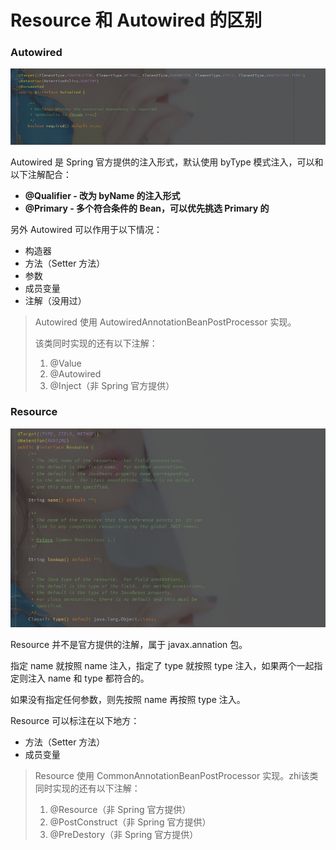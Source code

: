 # Resource 和 Autowired 的区别

### Autowired

![image-20210831152911482](assets/image-20210831152911482.png)

Autowired 是 Spring 官方提供的注入形式，默认使用 byType 模式注入，可以和以下注解配合：

- **@Qualifier - 改为 byName 的注入形式**
- **@Primary - 多个符合条件的 Bean，可以优先挑选 Primary 的**

另外 Autowired 可以作用于以下情况：

- 构造器
- 方法（Setter 方法）
- 参数
- 成员变量
- 注解（没用过）



> Autowired 使用 AutowiredAnnotationBeanPostProcessor 实现。 
>
> 该类同时实现的还有以下注解：
>
> 1. @Value
> 2. @Autowired
> 3. @Inject（非 Spring 官方提供）



### Resource

![image-20210831153445973](assets/image-20210831153445973.png)

Resource 并不是官方提供的注解，属于 javax.annation 包。

指定 name 就按照 name 注入，指定了 type 就按照 type 注入，如果两个一起指定则注入 name 和 type 都符合的。

如果没有指定任何参数，则先按照 name 再按照 type 注入。

Resource 可以标注在以下地方：

- 方法（Setter 方法）
- 成员变量



> Resource 使用 CommonAnnotationBeanPostProcessor 实现。zhi该类同时实现的还有以下注解：
>
> 1. @Resource（非 Spring 官方提供）
>2. @PostConstruct（非 Spring 官方提供）
> 3. @PreDestory（非 Spring 官方提供）




